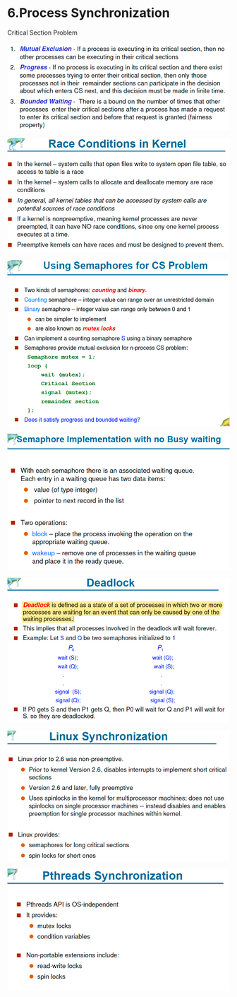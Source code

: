# 6.Process Synchronization

Critical Section Problem 

![](../.gitbook/assets/image%20%285%29.png)

![](../.gitbook/assets/image%20%2851%29.png)

![](../.gitbook/assets/image%20%2872%29.png)

![](../.gitbook/assets/image%20%2860%29.png)

![](../.gitbook/assets/image%20%2821%29.png)

![](../.gitbook/assets/image%20%2840%29.png)

![](../.gitbook/assets/image%20%2810%29.png)


